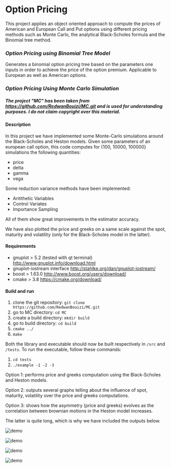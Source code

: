 # Option Pricing
This project applies an object oriented approach to compute the prices of American and European Call and Put options using different pricing methods such as Monte Carlo, the analytical Black-Scholes formula and the Binomial tree method.

### *Option Pricing using Binomial Tree Model*
Generates a binomial option pricing tree based on the parameters one inputs in order to achieve the price of the option premium. Applicable to European as well as American options. 
  

### *Option Pricing Using Monte Carlo Simulation*

##### The project "MC" has been taken from https://github.com/RedwanBouizi/MC.git and is used for understanding purposes. I do not claim copyright over this material.

#### Description ####
In this project we have implemented some Monte-Carlo simulations around the Black-Scholes and Heston models.
Given some parameters of an european call option, this code computes for {100, 10000, 100000} simulations the following quantities:
- price
- delta
- gamma
- vega

Some reduction variance methods have been implemented:
- Antithetic Variables
- Control Variates
- Importance Sampling

All of them show great improvements in the estimator accuracy.


We have also plotted the price and greeks on a same scale against the spot, maturity and volatility (only for the Black-Scholes model in the latter).


#### Requirements ####
- gnuplot > 5.2 (tested with qt terminal) http://www.gnuplot.info/download.html
- gnuplot-iostream interface http://stahlke.org/dan/gnuplot-iostream/
- boost > 1.63.0 http://www.boost.org/users/download/
- cmake > 3.8 https://cmake.org/download/

#### Build and run ####
1. clone the git repository: `git clone https://github.com/RedwanBouizi/MC.git`
2. go to MC directory: `cd MC`
3. create a build directory: `mkdir build`
4. go to build directory: `cd build`
5. `cmake ../`
6. `make`

Both the library and executable should now be built respectively in `/src` and `/tests`. To run the executable, follow these commands:
1. `cd tests`
2. `./example -1 -2 -3`

Option 1: performs price and greeks computation using the Black-Scholes and Heston models.

Option 2: outputs several graphs telling about the influence of spot, maturity, volatility over the price and greeks computations.

Option 3: shows how the asymmetry (price and greeks) evolves as the correlation between brownian motions in the Heston model increases.

The latter is quite long, which is why we have included the outputs below.

![demo](gifs/price.gif)

![demo](gifs/delta.gif)

![demo](gifs/gamma.gif)

![demo](gifs/vega.gif)

